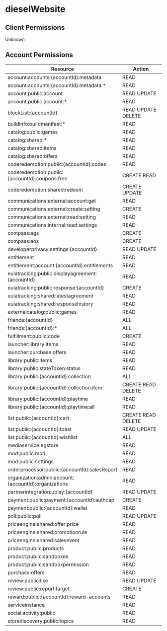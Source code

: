 # dieselWebsite


## Client Permissions
Unknown

## Account Permissions
| Resource | Action |
| -------- | ------ |
| account:accounts:{accountId}:metadata | READ |
| account:accounts:{accountId}:metadata:* | READ |
| account:public:account | READ UPDATE |
| account:public:account:* | READ |
| blockList:{accountId} | READ UPDATE DELETE |
| buildinfo:buildmanifest:* | READ |
| catalog:public:games | READ |
| catalog:shared:* | READ |
| catalog:shared:items | READ |
| catalog:shared:offers | READ |
| coderedemption:public:{accountId}:codes | READ |
| coderedemption:public:{accountId}:coupons:free | CREATE READ |
| coderedemption:shared:redeem | CREATE UPDATE |
| communications:external:account:get | READ |
| communications:external:create:setting | CREATE |
| communications:external:read:setting | READ |
| communications:internal:read:settings | READ |
| compass:egs | CREATE |
| compass:eos | CREATE |
| developerprivacy:settings:{accountId} | READ UPDATE |
| entitlement | READ |
| entitlement:account:{accountId}:entitlements | READ |
| eulatracking:public:displayagreement:{accountId} | READ |
| eulatracking:public:response:{accountId} | CREATE |
| eulatracking:shared:latestagreement | READ |
| eulatracking:shared:responsehistory | READ |
| externalcatalog:public:games | READ |
| friends:{accountId} | ALL |
| friends:{accountId}:* | ALL |
| fulfillment:public:code | CREATE |
| launcher:library:items | READ |
| launcher:purchase:offers | READ |
| library:public:items | READ |
| library:public:stateToken:status | READ |
| library:public:{accountId}:collection | ALL |
| library:public:{accountId}:collection:item | CREATE READ DELETE |
| library:public:{accountId}:playtime | READ |
| library:public:{accountId}:playtime:all | READ |
| list:public:{accountId}:cart | CREATE READ DELETE |
| list:public:{accountId}:toast | READ UPDATE |
| list:public:{accountId}:wishlist | ALL |
| mediaservice:egstore | READ |
| mod:public:mod | READ |
| mod:public:settings | READ |
| orderprocessor:public:{accountId}:salesReport | READ |
| organization:admin:account:{accountId}:organizations | READ |
| partnerintegration:uplay:{accountId} | READ UPDATE |
| payment:public:payment:{accountId}:authcap | CREATE |
| payment:public:{accountId}:wallet | READ |
| poll:public:poll | READ UPDATE |
| priceengine:shared:offer:price | READ |
| priceengine:shared:promotionrule | READ |
| priceengine:shared:salesevent | READ |
| product:public:products | READ |
| product:public:sandboxes | READ |
| product:public:sandboxpermission | READ |
| purchase:offers | READ |
| review:public:like | READ UPDATE |
| review:public:report:target | CREATE |
| reward:public:{accountId}:reward-accounts | READ |
| serviceinstance | READ |
| social:activity:public | READ |
| storediscovery:public:topics | READ |

